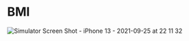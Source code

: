# BMI
![Simulator Screen Shot - iPhone 13 - 2021-09-25 at 22 11 32](https://user-images.githubusercontent.com/8192533/134789756-049a9f4f-a7cc-4914-9c8d-992054b902ce.png)
